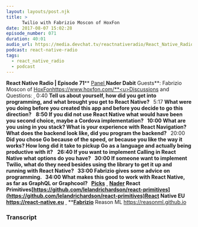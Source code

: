 ```yaml
---
layout: layouts/post.njk
title: >
      Twilio with Fabrizio Moscon of HoxFon
date: 2017-08-07 15:02:28
episode_number: 071
duration: 40:01
audio_url: https://media.devchat.tv/reactnativeradio/React_Native_Radio_Episode_71.mp3
podcast: react-native-radio
tags: 
  - react_native_radio
  - podcast
---
```


 **React Native Radio | Episode 71**** <u>Panel </u> **Nader Dabit** Guests**: Fabrizio Moscon of [HoxFon](https://www.hoxfon.com/)https://www.hoxfon.com/**<u>Discussions and Questions:</u> ****<u> </u>**** 0:40 **Tell us about yourself, how did you get into programming, and what brought you get to React Native? &nbsp;** 5:17 **What were you doing before you created this app and before you decide to go this direction?** &nbsp; ****8:50** If you did not use React Native what would have been you second choice, maybe a Cordova implementation? &nbsp; **10:00** What are you using in you stack? What is your experience with React Navigation? What does the backend look like, did you program the backend? **&nbsp;**** 20:00 **Did you chose Go because of the speed, or because you like the way it works? How long did it take to pickup Go as a language and actually being productive with it?** &nbsp; ****26:40** If you want to implement Calling in React Native what options do you have? &nbsp; **30:00** If someone want to implement Twilio, what do they need besides using the library to get it up and running with React Native? &nbsp; **33:00** Fabrizio gives some advice on programming. &nbsp; **34:00** What makes this good to work with React Native, as far as GraphQL or Graphcool? &nbsp; **<u>Picks</u>**** <u> </u> ****<u>Nader</u>** React Primitives[https://github.com/lelandrichardson/react-primitives](https://github.com/lelandrichardson/react-primitives)React Native EU **<u>https://react-native.eu</u>**** <u> </u> ****<u>Fabrizio</u>** Reason ML https://reasonml.github.io

### Transcript


